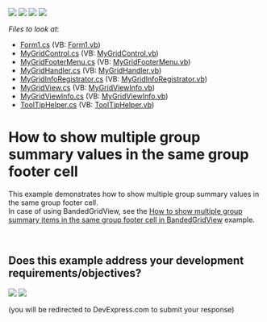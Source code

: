 <!-- default badges list -->
![](https://img.shields.io/endpoint?url=https://codecentral.devexpress.com/api/v1/VersionRange/128631812/13.1.4%2B)
[![](https://img.shields.io/badge/Open_in_DevExpress_Support_Center-FF7200?style=flat-square&logo=DevExpress&logoColor=white)](https://supportcenter.devexpress.com/ticket/details/E3607)
[![](https://img.shields.io/badge/📖_How_to_use_DevExpress_Examples-e9f6fc?style=flat-square)](https://docs.devexpress.com/GeneralInformation/403183)
[![](https://img.shields.io/badge/💬_Leave_Feedback-feecdd?style=flat-square)](#does-this-example-address-your-development-requirementsobjectives)
<!-- default badges end -->
<!-- default file list -->
*Files to look at*:

* [Form1.cs](./CS/MultiGroupSummary/Form1.cs) (VB: [Form1.vb](./VB/MultiGroupSummary/Form1.vb))
* [MyGridControl.cs](./CS/MultiGroupSummary/MyGridControl/MyGridControl.cs) (VB: [MyGridControl.vb](./VB/MultiGroupSummary/MyGridControl/MyGridControl.vb))
* [MyGridFooterMenu.cs](./CS/MultiGroupSummary/MyGridControl/MyGridFooterMenu.cs) (VB: [MyGridFooterMenu.vb](./VB/MultiGroupSummary/MyGridControl/MyGridFooterMenu.vb))
* [MyGridHandler.cs](./CS/MultiGroupSummary/MyGridControl/MyGridHandler.cs) (VB: [MyGridHandler.vb](./VB/MultiGroupSummary/MyGridControl/MyGridHandler.vb))
* [MyGridInfoRegistrator.cs](./CS/MultiGroupSummary/MyGridControl/MyGridInfoRegistrator.cs) (VB: [MyGridInfoRegistrator.vb](./VB/MultiGroupSummary/MyGridControl/MyGridInfoRegistrator.vb))
* [MyGridView.cs](./CS/MultiGroupSummary/MyGridControl/MyGridView.cs) (VB: [MyGridViewInfo.vb](./VB/MultiGroupSummary/MyGridControl/MyGridViewInfo.vb))
* [MyGridViewInfo.cs](./CS/MultiGroupSummary/MyGridControl/MyGridViewInfo.cs) (VB: [MyGridViewInfo.vb](./VB/MultiGroupSummary/MyGridControl/MyGridViewInfo.vb))
* [ToolTipHelper.cs](./CS/MultiGroupSummary/ToolTipHelper.cs) (VB: [ToolTipHelper.vb](./VB/MultiGroupSummary/ToolTipHelper.vb))
<!-- default file list end -->
# How to show multiple group summary values in the same group footer cell


<p>This example demonstrates how to show multiple group summary values in the same group footer cell. <br />
In case of using BandedGridView, see the  <a href="https://www.devexpress.com/Support/Center/p/E4900">How to show multiple group summary items in the same group footer cell in BandedGridView</a> example.</p>

<br/>


<!-- feedback -->
## Does this example address your development requirements/objectives?

[<img src="https://www.devexpress.com/support/examples/i/yes-button.svg"/>](https://www.devexpress.com/support/examples/survey.xml?utm_source=github&utm_campaign=winforms-grid-show-multiple-group-summaries-in-group-footer-cell&~~~was_helpful=yes) [<img src="https://www.devexpress.com/support/examples/i/no-button.svg"/>](https://www.devexpress.com/support/examples/survey.xml?utm_source=github&utm_campaign=winforms-grid-show-multiple-group-summaries-in-group-footer-cell&~~~was_helpful=no)

(you will be redirected to DevExpress.com to submit your response)
<!-- feedback end -->
